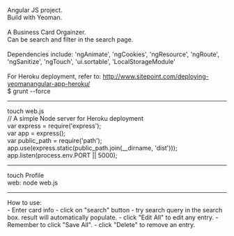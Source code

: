 Angular JS project. <br>
Build with Yeoman. <br>
 <br>
A Business Card Orgainzer. <br>
Can be search and filter in the search page. <br>
 <br>
Dependencies include:
	'ngAnimate',
    'ngCookies',
    'ngResource',
    'ngRoute',
    'ngSanitize',
    'ngTouch',
    'ui.sortable',
    'LocalStorageModule' <br>
 <br>
For Heroku deployment, refer to: http://www.sitepoint.com/deploying-yeomanangular-app-heroku/ <br>
	$ grunt --force <br>
 <hr>
	touch web.js <br>
		// A simple Node server for Heroku deployment <br>
		var express = require('express'); <br>
		var app = express(); <br>
		var public_path = require('path'); <br>
		app.use(express.static(public_path.join(__dirname, 'dist'))); <br>
		app.listen(process.env.PORT || 5000); <br>
 <hr>
	touch Profile <br>
	 	web: node web.js <br>
<hr>
How to use:<br>
- Enter card info
- click on "search" button
- try search query in the search box. result will automatically populate.
- click "Edit All" to edit any entry. 
- Remember to click "Save All".
- click "Delete" to remove an entry.
